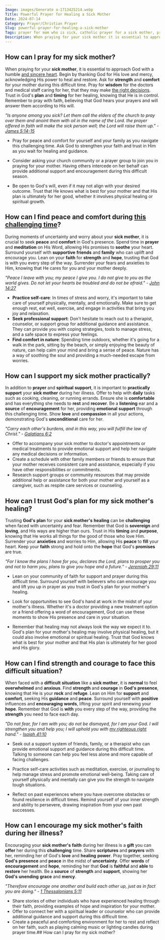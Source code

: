 ```yaml
---
Image: images/Generate a-1713425214.webp
Title: Powerful Prayer for Healing a Sick Mother
Date: 2024-07-14
Category: Prayer/Christian Prayer
Slug: powerful-prayer-for-healing-a-sick-mother
Tags: prayer for mom who is sick, catholic prayer for a sick mother, prayer for a friend's sick mother, catholic prayer for sick mother, prayer for sick mom, prayer for mom to get well, prayers for sick mom, prayer for mom healing, fast recovery prayer for mom to get well, healing prayer for my mom to get better, prayer for my sick mother, healing prayer for mother, prayer for my sick mom, prayer for mom in hospital, prayer of healing for my mother, catholic prayer for sick mom, healing prayer for my mother, prayer for my mother to be healed, prayer for sick elderly mother, pray for my mother health, prayer for mother health, prayer for the sick mother, prayer for sick mother, healing prayer for my mom, prayer for a friend's sick mom, prayer, christian prayer
Description: When praying for your sick mother it is essential to approach God with a humble and sincere heart Begin by thanking God for His love and mercy acknowledging His power to heal and restore Ask for strength and comfort for your mother during this difficult time Pray for wisdom for
---
```




## How can I pray for my sick mother?

When praying for your **sick mother**, it is essential to approach God with a humble [and sincere heart](/powerful-ways-to-pray-for-someone-a-christians-guide-to-intercessory-power). Begin by thanking God for His love and mercy, acknowledging His power to heal and restore. Ask for **strength** and **comfort** for your mother during this difficult time. Pray for **wisdom** for the doctors and medical staff caring for her, that they may make [the right decisions](/ultimate-guide-praying-for-wisdom-and-guidance-from-god). Trust in God's **plan** and **timing** for her healing, knowing that He is in control. Remember to pray with faith, believing that God hears your prayers and will answer them according to His will.

*"Is anyone among you sick? Let them call the elders of the church to pray over them and anoint them with oil in the name of the Lord.  the prayer offered in faith will make the sick person well; the Lord will raise them up." - [James 5:14-15](https://www.bibleref.com/James/5/James-5-14.html)*

- Pray for peace and comfort for yourself and your family as you navigate this challenging time. Ask God to strengthen your faith and trust in Him as you wait for healing and guidance.

- Consider asking your church community or a prayer group to join you in praying for your mother. Having others intercede on her behalf can provide additional support and encouragement during this difficult season.

- Be open to God's will, even if it may not align with your desired outcome. Trust that He knows what is best for your mother and that His plan is ultimately for her good, whether it involves physical healing or spiritual growth.

## How can I find peace and comfort during [this challenging time](/praying-for-a-sick-friend-discovering-hope-and-comfort-through-faith)?

During moments of uncertainty and worry about your **sick mother**, it is crucial to seek **peace** and **comfort** in God's presence. Spend time in **prayer** and **meditation** on His Word, allowing His promises to **soothe** your heart. Surround yourself with **supportive** **friends** and **family** who can uplift and encourage you. Lean on your **faith** for **strength** and **hope**, trusting that God is with you every step of the way. Surrender your fears and anxieties to Him, knowing that He cares for you and your mother deeply.

*"Peace I leave with you; my peace I give you. I do not give to you as the world gives. Do not let your hearts be troubled and do not be afraid." - [John 14:27](https://www.bibleref.com/John/14/John-14-27.html)*

- **Practice self-care**: In times of stress and worry, it's important to take care of yourself physically, mentally, and emotionally. Make sure to get enough rest, eat well, exercise, and engage in activities that bring you joy and relaxation.
- **Seek professional support**: Don't hesitate to reach out to a therapist, counselor, or support group for additional guidance and assistance. They can provide you with coping strategies, tools to manage stress, and a safe space to express your feelings.
- **Find comfort in nature**: Spending time outdoors, whether it's going for a walk in the park, sitting by the beach, or simply enjoying the beauty of nature, can help calm your mind and bring a sense of peace. Nature has a way of soothing the soul and providing a much-needed escape from worries.

## How can I support my sick mother practically?

In addition to **prayer** and **spiritual** **support**, it is important to **practically** **support** your **sick mother** during her illness. Offer to help with **daily** tasks such as cooking, cleaning, or running errands. Ensure she is **comfortable** and has everything she needs to **rest** and **recover**. Be a **listening** ear and a **source** of **encouragement** for her, providing **emotional** **support** through this challenging time. Show **love** and **compassion** in all your actions, demonstrating God's **unconditional** care for her.

*"Carry each other's burdens, and in this way, you will fulfill the law of Christ." - [Galatians 6:2](https://www.bibleref.com/Galatians/6/Galatians-6-2.html)*

- Offer to accompany your sick mother to doctor's appointments or medical treatments to provide emotional support and help her navigate any medical decisions or information.
- Create a schedule with other family members or friends to ensure that your mother receives consistent care and assistance, especially if you have other responsibilities or commitments.
- Research support groups or community resources that may provide additional help or assistance for both your mother and yourself as a caregiver, such as respite care services or counseling.

## How can I trust God's plan for my sick mother's healing?

Trusting **God's** **plan** for your **sick mother's** **healing** can be **challenging** when faced with uncertainty and fear. Remember that God is **sovereign** and **loving**, and His ways are higher than ours. Trust in His **timing** and **purpose**, knowing that He works all things for the good of those who love Him. Surrender your **anxieties** and worries to Him, allowing His **peace** to **fill** your heart. Keep your **faith** strong and hold onto the **hope** that God's **promises** are true.

*"For I know the plans I have for you, declares the Lord, plans to prosper you and not to harm you, plans to give you hope and a future." - [Jeremiah 29:11](https://www.bibleref.com/Jeremiah/29/Jeremiah-29-11.html)*

- Lean on your community of faith for support and prayer during this difficult time. Surround yourself with believers who can encourage you and lift you up in prayer as you trust in God's plan for your mother's healing.

- Look for opportunities to see God's hand at work in the midst of your mother's illness. Whether it's a doctor providing a new treatment option or a friend offering a word of encouragement, God can use these moments to show His presence and care in your situation.

- Remember that healing may not always look the way we expect it to. God's plan for your mother's healing may involve physical healing, but it could also involve emotional or spiritual healing. Trust that God knows what is best for your mother and that His plan is ultimately for her good and His glory.

## How can I find strength and courage to face this difficult situation?

When faced with a **difficult** **situation** like a **sick mother**, it is **normal** to feel **overwhelmed** and **anxious**. Find **strength** and **courage** in **God's** **presence**, knowing that He is your **rock** and **refuge**. Lean on Him for **support** and **comfort**, seeking His **guidance** and **peace**. Surround yourself with **positive** influences and **encouraging** **words**, lifting your spirit and renewing your **hope**. Remember that God is **with** you every step of the way, providing the **strength** you need to face each day.

*"Do not fear, for I am with you; do not be dismayed, for I am your God. I will strengthen you and help you; I will uphold you with [my righteous right](/top-bible-books-for-strengthening-faith-during-struggles) hand." - [Isaiah 41:10](https://www.bibleref.com/Isaiah/41/Isaiah-41-10.html)*

- Seek out a support system of friends, family, or a therapist who can provide emotional support and guidance during this difficult time. Talking to someone can help you feel less alone and more capable of facing challenges.

- Practice self-care activities such as meditation, exercise, or journaling to help manage stress and promote emotional well-being. Taking care of yourself physically and mentally can give you the strength to navigate tough situations.

- Reflect on past experiences where you have overcome obstacles or found resilience in difficult times. Remind yourself of your inner strength and ability to persevere, drawing inspiration from your own past successes.

## How can I encourage my sick mother's faith during her illness?

Encouraging your **sick mother's** **faith** during her illness is a **gift** you can **offer** her during this **challenging** time. Share **scriptures** and **prayers** with her, reminding her of God's **love** and **healing** **power**. Pray together, seeking **God's** **presence** and **peace** in the midst of **uncertainty**. Offer **words** of **encouragement** and **hope**, reminding her that **God** is **faithful** and **able** to **restore** her health. Be a **source** of **strength** and **support**, showing her **God's** **unending** **grace** and **mercy**.

*"Therefore encourage one another and build each other up, just as in fact you are doing." - [1 Thessalonians 5:11](https://www.bibleref.com/1-Thessalonians/5/1-Thessalonians-5-11.html)*

- Share stories of other individuals who have experienced healing through their faith, providing examples of hope and inspiration for your mother.
- Offer to connect her with a spiritual leader or counselor who can provide additional guidance and support during this difficult time.
- Create a peaceful and comforting environment for her to rest and reflect on her faith, such as playing calming music or lighting candles during prayer time.## How can I pray for my sick mother?